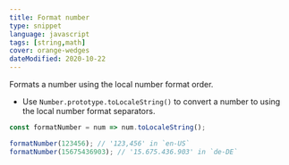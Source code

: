 ```yaml
---
title: Format number
type: snippet
language: javascript
tags: [string,math]
cover: orange-wedges
dateModified: 2020-10-22
---
```


Formats a number using the local number format order.

- Use `Number.prototype.toLocaleString()` to convert a number to using the local number format separators.

```js
const formatNumber = num => num.toLocaleString();

formatNumber(123456); // '123,456' in `en-US`
formatNumber(15675436903); // '15.675.436.903' in `de-DE`
```
